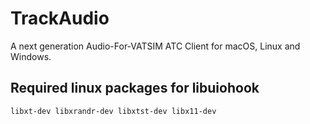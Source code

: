 # TrackAudio

A next generation Audio-For-VATSIM ATC Client for macOS, Linux and Windows.

## Required linux packages for libuiohook

`libxt-dev libxrandr-dev libxtst-dev libx11-dev`
